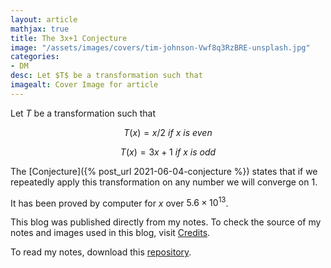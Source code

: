 ```yaml
---
layout: article
mathjax: true
title: The 3x+1 Conjecture
image: "/assets/images/covers/tim-johnson-Vwf8q3RzBRE-unsplash.jpg"
categories:
- DM
desc: Let $T$ be a transformation such that 
imagealt: Cover Image for article
---
```


Let $T$ be a transformation such that
































































































































































































































































































































































































$$T(x) = x/2\ if\ x\ is\ even$$
































































































































































































































































































































































































$$T(x) = 3x+1\ if\ x\ is\ odd$$

































































































































































































































































































































































































The [Conjecture]({% post_url 2021-06-04-conjecture %}) states that if we repeatedly apply this transformation on any number we will converge on 1.

It has been proved by computer for $x$ over $5.6 \times 10^{13}$.



































































































































































































































































































































































































This blog was published directly from my notes.
To check the source of my notes and images used in this blog, visit <a href="/credits.html" target="_blank">Credits</a>.

To read my notes, download this <a href="https://github.com/bovem/CS" target="blank">repository</a>.
